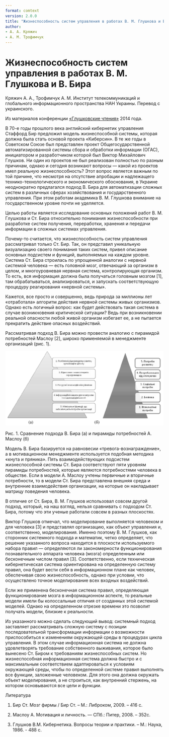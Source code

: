 ```yaml
---
format: comtext
version: 2.0.0
title: "Жизнеспособность систем управления в работах В. М. Глушкова и В. Бира"
author:
- А. А. Кряжич
- А. М. Трофимчук
---
```


# Жизнеспособность систем управления в работах В. М. Глушкова и В. Бира

Кряжич А. А., Трофимчук А. М. Институт телекоммуникаций и глобального информационного пространства НАН Украины. Перевод с украинского.

Из материалов конференции [«Глушковские чтения»](index.md) 2014 года.

В 70-е годы прошлого века английский кибернетик управления Стаффорд Бир предложил модель жизнеспособной системы, которая должна была стать основой проекта «Киберсин». В те же годы в Советском Союзе был представлен проект Общегосударственной автоматизированной системы сбора и обработки информации (ОГАС), инициатором и разработчиком которой был Виктор Михайлович Глушков. Ни один из проектов не был реализован полностью по разным причинам, однако и сегодня возникают вопросы — какой из проектов имел реальную жизнеспособность? Этот вопрос является важным по той причине, что несмотря на отсутствие апробации и надлежащего технико-технологического и экономического обоснования, в Украине неоднократно предлагался подход В. Бира для автоматизации сложных систем в различных сферах хозяйствования и государственного управления. При этом работам академика В. М. Глушкова внимание на государственном уровне почти не уделяется.

Целью работы является исследование основных положений работ В. М. Глушкова и Ст. Бира относительно понимания жизнеспособности при разработке систем получения, переработки, хранения и передачи информации в сложных системах управления.

Почему-то считается, что жизнеспособность систем управления рассматривал только Ст. Бир. Так, он представил уникальную визуализацию своего понимания таких систем, привел описание основных подсистем и функций, выполняемых на каждом уровне. Система Ст. Бира строилась по упрощенной аналогии с нервной системой человека — есть головной мозг, отвечающий за организм в целом, и многоуровневая нервная система, контролирующая организм. То есть, вся информация должна была получаться головным мозгом [1], там обрабатываться, анализироваться, и запускать соответствующую процедуру реагирования «нервной системы».

Кажется, все просто и совершенно, ведь природа за миллионы лет «отработала» алгоритм действия нервной системы живых организмов. Однако есть логичный вопрос: как будет действовать такая система в случае возникновения критической ситуации? Ведь при возникновении реальной опасности любой живой организм избегает ее, а не пытается прекратить действие опасных воздействий.

Рассматривая подход В. Бира можно провести аналогию с пирамидой потребностей Маслоу [2], широко применяемой в менеджменте организаций (рис. 1).

![](/img/2014-кряжич-жизнеспособность-систем-управления-в-работах-глушкова-и-бира.png)

Рис. 1. Сравнение подхода В. Бира (а) и пирамиды потребностей А. Маслоу (б)

Модель В. Бира базируется на равновесии «тревога-вознаграждение», а в мотивационном менеджменте используется подобная методика «кнута и пряника». Пять взаимодействующих подсистем жизнеспособной системы Ст. Бира соответствуют пяти уровням пирамиды потребностей, которые являются потребностями человека в обществе. Если в модели А. Маслоу учтены первичные и вторичные потребности, то в модели Ст. Бира представлена внешняя среда и внутренние взаимодействия организации, на которые он накладывает матрицу поведения человека.

В отличие от Ст. Бира, В. М. Глушков использовал совсем другой подход, который, на наш взгляд, нельзя сравнивать с подходом Ст. Бира, потому что эти ученые работали совсем в разных плоскостях.

Виктор Глушков отмечал, что моделирование выполняется человеком и для человека [3] и представлял организацию, как объект управления и, соответственно, моделирования. Именно поэтому В. М. Глушков, как сторонник системного подхода и математик, четко определяет, что решение указанного вопроса находится в плоскости используемого набора правил — определяются ли закономерности функционирования познавательного аппарата человека (мозга) определенным или бесконечным числом правил [3]. Соответственно, если техническая кибернетическая система ориентирована на определенную систему правил, она будет вести себя в информационном плане как человек, обеспечивая свою жизнеспособность, однако при условии, что осуществлено точное моделирование всех входных воздействий.

Если же применена бесконечная система правил, определяющая функционирование мозга в информационном аспекте, то реальные модели имели бы колоссальные отличия от созданных этой системой моделей. Однако на определенном отрезке времени это позволит получать модели, близкие к реальности.

Из указанного можно сделать следующий вывод: системный подход заставляет рассматривать сложную систему с позиции последовательной трансформации информации о возможности приспособиться к изменениям окружающей среды в процедурах цикла управления. В этом случае информационная система не должна удовлетворять требование собственного выживания, которое было вынесено Ст. Биром к требованиям жизнеспособных систем. Но жизнеспособная информационная система должна быстро и с максимальным соответствием адаптироваться к условиям окружающей среды, чтобы по определенной системе правил выполнять все функции, заложенные человеком. Для этого она должна окружать объект моделирования, а не строиться, как внутренний стержень, на котором основываются все цели и функции.

Литература

1. Бир Ст. Мозг фирмы / Бир Ст. – М.: Либроком, 2009. – 416 с.

2. Маслоу А. Мотивация и личность. — СПб.: Питер, 2008. – 352с.

3. Глушков В.М. Кибернетика. Вопросы теории и практики. – М.: Наука, 1986. - 488 с.
